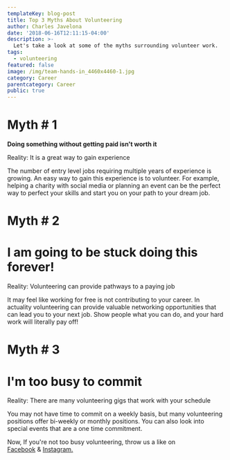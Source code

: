```yaml
---
templateKey: blog-post
title: Top 3 Myths About Volunteering
author: Charles Javelona
date: '2018-06-16T12:11:15-04:00'
description: >-
  Let's take a look at some of the myths surrounding volunteer work.
tags:
  - volunteering
featured: false
image: /img/team-hands-in_4460x4460-1.jpg
category: Career
parentcategory: Career
public: true
---
```

# Myth # 1

**Doing something without getting paid isn't worth it**

Reality: It is a great way to gain experience

The number of entry level jobs requiring multiple years of experience is growing. An easy way to gain this experience is to volunteer. For example, helping a charity with social media or planning an event can be the perfect way to perfect your skills and start you on your path to your dream job.

# Myth # 2

# **I am going to be stuck doing this forever!**

Reality: Volunteering can provide pathways to a paying job

It may feel like working for free is not contributing to your career. In actuality volunteering can provide valuable networking opportunities that can lead you to your next job. Show people what you can do, and your hard work will literally pay off!

# Myth # 3

# **I'm too busy to commit**

Reality: There are many volunteering gigs that work with your schedule

You may not have time to commit on a weekly basis, but many volunteering positions offer bi-weekly or monthly positions. You can also look into special events that are a one time commitment. 

Now, If you're not too busy volunteering, throw us a like on[ Facebook](https://www.facebook.com/univjobs/) & [Instagram.](https://www.instagram.com/univjobs/?hl=en)
